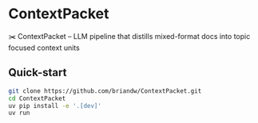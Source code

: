# ContextPacket
✂️ ContextPacket –  LLM pipeline that distills mixed-format docs into topic focused context units

## Quick-start

```bash
git clone https://github.com/briandw/ContextPacket.git
cd ContextPacket
uv pip install -e '.[dev]'
uv run 
```


